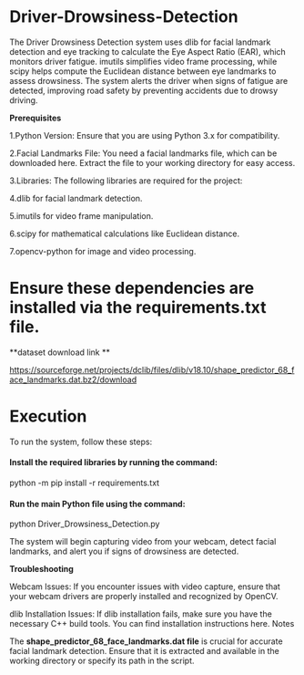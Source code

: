 # Driver-Drowsiness-Detection
The Driver Drowsiness Detection system uses dlib for facial landmark detection and eye tracking to calculate the Eye Aspect Ratio (EAR), which monitors driver fatigue. imutils simplifies video frame processing, while scipy helps compute the Euclidean distance between eye landmarks to assess drowsiness. The system alerts the driver when signs of fatigue are detected, improving road safety by preventing accidents due to drowsy driving.

**Prerequisites**

1.Python Version: Ensure that you are using Python 3.x for compatibility.

2.Facial Landmarks File: You need a facial landmarks file, which can be downloaded here. Extract the file to your working directory for easy access.

3.Libraries: The following libraries are required for the project:

4.dlib for facial landmark detection.

5.imutils for video frame manipulation.

6.scipy for mathematical calculations like Euclidean distance.

7.opencv-python for image and video processing.

# Ensure these dependencies are installed via the requirements.txt file.

**dataset download link **

 https://sourceforge.net/projects/dclib/files/dlib/v18.10/shape_predictor_68_face_landmarks.dat.bz2/download


# Execution
To run the system, follow these steps:

#### Install the required libraries by running the command:

python -m pip install -r requirements.txt


#### Run the main Python file using the command:


python Driver_Drowsiness_Detection.py

The system will begin capturing video from your webcam, detect facial landmarks, and alert you if signs of drowsiness are detected.

**Troubleshooting**

Webcam Issues: If you encounter issues with video capture, ensure that your webcam drivers are properly installed and recognized by OpenCV.

dlib Installation Issues: If dlib installation fails, make sure you have the necessary C++ build tools. You can find installation instructions here.
Notes

The **shape_predictor_68_face_landmarks.dat file** is crucial for accurate facial landmark detection. Ensure that it is extracted and available in the working directory or specify its path in the script.
